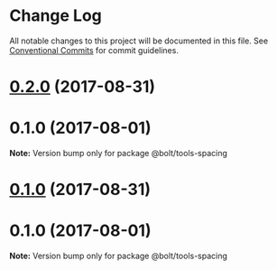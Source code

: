 # Change Log

All notable changes to this project will be documented in this file.
See [Conventional Commits](https://conventionalcommits.org) for commit guidelines.

<a name="0.2.0"></a>
# [0.2.0](https://github.com/bolt-design-system/bolt/tree/master/packages/tools-spacing/compare/@bolt/tools-spacing@0.1.0...@bolt/tools-spacing@0.2.0) (2017-08-31)



<a name="0.1.0"></a>
# 0.1.0 (2017-08-01)




**Note:** Version bump only for package @bolt/tools-spacing

<a name="0.1.0"></a>
# [0.1.0](https://github.com/bolt-design-system/bolt/tree/master/packages/tools-spacing/compare/@bolt/tools-spacing@0.1.0...@bolt/tools-spacing@0.1.0) (2017-08-31)



<a name="0.1.0"></a>
# 0.1.0 (2017-08-01)




**Note:** Version bump only for package @bolt/tools-spacing
